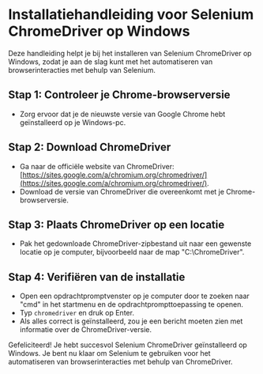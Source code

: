 # Installatiehandleiding voor Selenium ChromeDriver op Windows

Deze handleiding helpt je bij het installeren van Selenium ChromeDriver op Windows, zodat je aan de slag kunt met het automatiseren van browserinteracties met behulp van Selenium.

## Stap 1: Controleer je Chrome-browserversie
- Zorg ervoor dat je de nieuwste versie van Google Chrome hebt geïnstalleerd op je Windows-pc.

## Stap 2: Download ChromeDriver
- Ga naar de officiële website van ChromeDriver: [https://sites.google.com/a/chromium.org/chromedriver/](https://sites.google.com/a/chromium.org/chromedriver/).
- Download de versie van ChromeDriver die overeenkomt met je Chrome-browserversie.

## Stap 3: Plaats ChromeDriver op een locatie
- Pak het gedownloade ChromeDriver-zipbestand uit naar een gewenste locatie op je computer, bijvoorbeeld naar de map "C:\ChromeDriver".

## Stap 4: Verifiëren van de installatie
- Open een opdrachtpromptvenster op je computer door te zoeken naar "cmd" in het startmenu en de opdrachtprompttoepassing te openen.
- Typ `chromedriver` en druk op Enter.
- Als alles correct is geïnstalleerd, zou je een bericht moeten zien met informatie over de ChromeDriver-versie.

Gefeliciteerd! Je hebt succesvol Selenium ChromeDriver geïnstalleerd op Windows. Je bent nu klaar om Selenium te gebruiken voor het automatiseren van browserinteracties met behulp van ChromeDriver.